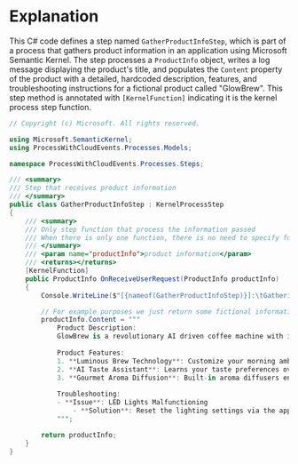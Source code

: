 # Explanation
This C# code defines a step named `GatherProductInfoStep`, which is part of a process that gathers product information in an application using Microsoft Semantic Kernel. The step processes a `ProductInfo` object, writes a log message displaying the product's title, and populates the `Content` property of the product with a detailed, hardcoded description, features, and troubleshooting instructions for a fictional product called "GlowBrew". This step method is annotated with `[KernelFunction]` indicating it is the kernel process step function.

```csharp
// Copyright (c) Microsoft. All rights reserved.

using Microsoft.SemanticKernel;
using ProcessWithCloudEvents.Processes.Models;

namespace ProcessWithCloudEvents.Processes.Steps;

/// <summary>
/// Step that receives product information
/// </summary>
public class GatherProductInfoStep : KernelProcessStep
{
    /// <summary>
    /// Only step function that process the information passed
    /// When there is only one function, there is no need to specify functionNames in the KernelFunction annotator
    /// </summary>
    /// <param name="productInfo">product information</param>
    /// <returns></returns>
    [KernelFunction]
    public ProductInfo OnReceiveUserRequest(ProductInfo productInfo)
    {
        Console.WriteLine($"[{nameof(GatherProductInfoStep)}]:\tGathering product information for product named {productInfo.Title}");

        // For example purposes we just return some fictional information.
        productInfo.Content = """
            Product Description:
            GlowBrew is a revolutionary AI driven coffee machine with industry leading number of LEDs and programmable light shows. The machine is also capable of brewing coffee and has a built in grinder.
            
            Product Features:
            1. **Luminous Brew Technology**: Customize your morning ambiance with programmable LED lights that sync with your brewing process.
            2. **AI Taste Assistant**: Learns your taste preferences over time and suggests new brew combinations to explore.
            3. **Gourmet Aroma Diffusion**: Built-in aroma diffusers enhance your coffee's scent profile, energizing your senses before the first sip.
            
            Troubleshooting:
            - **Issue**: LED Lights Malfunctioning
                - **Solution**: Reset the lighting settings via the app. Ensure the LED connections inside the GlowBrew are secure. Perform a factory reset if necessary.
            """;

        return productInfo;
    }
}
```